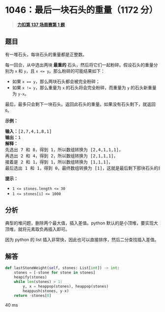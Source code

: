 # 1046：最后一块石头的重量（1172 分）


> <u>**[力扣第 137 场周赛第 1 题](https://leetcode.cn/problems/last-stone-weight/)**</u>

## 题目

<p>有一堆石头，每块石头的重量都是正整数。</p>

<p>每一回合，从中选出两块<strong> 最重的</strong> 石头，然后将它们一起粉碎。假设石头的重量分别为 <code>x</code> 和 <code>y</code>，且 <code>x <= y</code>。那么粉碎的可能结果如下：</p>

<ul>
<li>如果 <code>x == y</code>，那么两块石头都会被完全粉碎；</li>
<li>如果 <code>x != y</code>，那么重量为 <code>x</code> 的石头将会完全粉碎，而重量为 <code>y</code> 的石头新重量为 <code>y-x</code>。</li>
</ul>

<p>最后，最多只会剩下一块石头。返回此石头的重量。如果没有石头剩下，就返回 <code>0</code>。</p>



<p><strong>示例：</strong></p>

<pre>
<strong>输入：</strong>[2,7,4,1,8,1]
<strong>输出：</strong>1
<strong>解释：</strong>
先选出 7 和 8，得到 1，所以数组转换为 [2,4,1,1,1]，
再选出 2 和 4，得到 2，所以数组转换为 [2,1,1,1]，
接着是 2 和 1，得到 1，所以数组转换为 [1,1,1]，
最后选出 1 和 1，得到 0，最终数组转换为 [1]，这就是最后剩下那块石头的重量。</pre>



<p><strong>提示：</strong></p>

<ul>
<li><code>1 <= stones.length <= 30</code></li>
<li><code>1 <= stones[i] <= 1000</code></li>
</ul>




## 分析

典型的堆问题，删除两个最大值，插入差值。python 默认的是小顶堆，要实现大顶堆，就将元素取负再插入即可。

因为 python 的 list 插入非常快，因此也可以直接排序，然后二分查找插入差值。


## 解答

```python
def lastStoneWeight(self, stones: List[int]) -> int:
	stones = [-stone for stone in stones]
	heapify(stones)
	while len(stones) > 1:
		y, x = heappop(stones), heappop(stones)
		heappush(stones, y-x)
	return -stones[0]
```

40 ms

